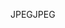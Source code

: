<span data-ttu-id="1f251-101">JPEG</span><span class="sxs-lookup"><span data-stu-id="1f251-101">JPEG</span></span>